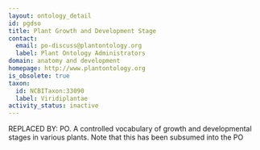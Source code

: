 ```yaml
---
layout: ontology_detail
id: pgdso
title: Plant Growth and Development Stage
contact:
  email: po-discuss@plantontology.org
  label: Plant Ontology Administrators
domain: anatomy and development
homepage: http://www.plantontology.org
is_obsolete: true
taxon:
  id: NCBITaxon:33090
  label: Viridiplantae
activity_status: inactive
---
```


REPLACED BY: PO. A controlled vocabulary of growth and developmental stages in various plants. Note that this has been subsumed into the PO
